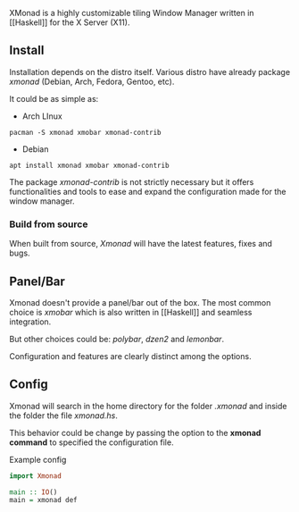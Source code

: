 XMonad is a highly customizable tiling Window Manager written in [[Haskell]] for the X Server (X11).

## Install
Installation depends on the distro itself.  Various distro have already package *xmonad* (Debian, Arch, Fedora, Gentoo, etc).

It could be as simple as:

- Arch LInux
```shell
pacman -S xmonad xmobar xmonad-contrib
```

- Debian
```shell
apt install xmonad xmobar xmonad-contrib
```

The package *xmonad-contrib* is not strictly necessary but it offers functionalities and tools to ease and expand the configuration made for the window manager.

### Build from source
When built from source, *Xmonad* will have the latest features, fixes and bugs.

## Panel/Bar
Xmonad doesn't provide a panel/bar out of the box. The most common choice is *xmobar* which is also written in [[Haskell]] and seamless integration.

But other choices could be: *polybar*, *dzen2* and *lemonbar*.

Configuration and features are clearly distinct among the options.

## Config
Xmonad will search in the home directory for the folder *.xmonad* and inside the folder the file *xmonad.hs*. 

This behavior could be change by passing the option to the **xmonad command** to specified the configuration file.

Example config
```haskell
import Xmonad

main :: IO()
main = xmonad def
```